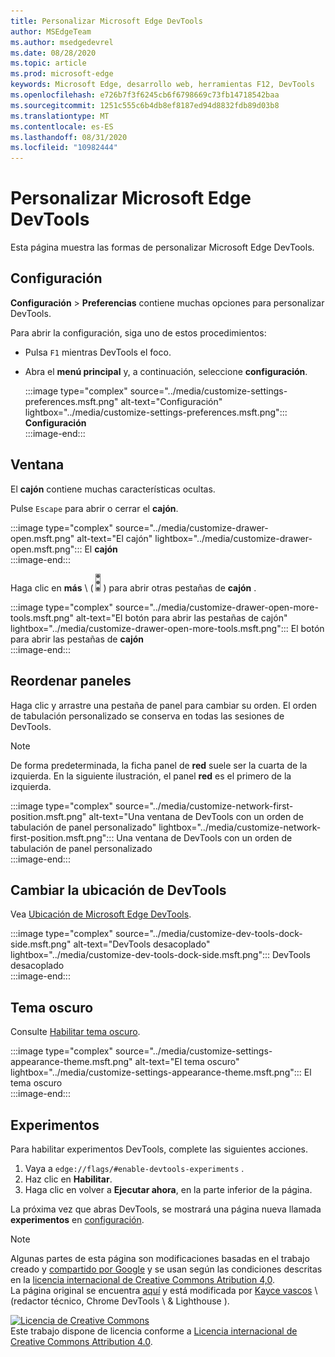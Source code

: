 ```yaml
---
title: Personalizar Microsoft Edge DevTools
author: MSEdgeTeam
ms.author: msedgedevrel
ms.date: 08/28/2020
ms.topic: article
ms.prod: microsoft-edge
keywords: Microsoft Edge, desarrollo web, herramientas F12, DevTools
ms.openlocfilehash: e726b7f3f6245cb6f6798669c73fb14718542baa
ms.sourcegitcommit: 1251c555c6b4db8ef8187ed94d8832fdb89d03b8
ms.translationtype: MT
ms.contentlocale: es-ES
ms.lasthandoff: 08/31/2020
ms.locfileid: "10982444"
---
```

<!-- Copyright Kayce Basques 

   Licensed under the Apache License, Version 2.0 (the "License");
   you may not use this file except in compliance with the License.
   You may obtain a copy of the License at

       https://www.apache.org/licenses/LICENSE-2.0

   Unless required by applicable law or agreed to in writing, software
   distributed under the License is distributed on an "AS IS" BASIS,
   WITHOUT WARRANTIES OR CONDITIONS OF ANY KIND, either express or implied.
   See the License for the specific language governing permissions and
   limitations under the License.  -->





# Personalizar Microsoft Edge DevTools   

  

Esta página muestra las formas de personalizar Microsoft Edge DevTools.  

## Configuración   

**Configuración**  >  **Preferencias** contiene muchas opciones para personalizar DevTools.  

Para abrir la configuración, siga uno de estos procedimientos:  

*   Pulsa `F1` mientras DevTools el foco.  
*   Abra el **menú principal** y, a continuación, seleccione **configuración**.  
    
    :::image type="complex" source="../media/customize-settings-preferences.msft.png" alt-text="Configuración" lightbox="../media/customize-settings-preferences.msft.png":::
       **Configuración**  
    :::image-end:::  
    
## Ventana   

El **cajón** contiene muchas características ocultas.  

Pulse `Escape` para abrir o cerrar el **cajón**.  

:::image type="complex" source="../media/customize-drawer-open.msft.png" alt-text="El cajón" lightbox="../media/customize-drawer-open.msft.png":::
   El **cajón**  
:::image-end:::  

Haga clic en **más** \ ( ![ más ][ImageMoreIcon] \) para abrir otras pestañas de **cajón** .  

:::image type="complex" source="../media/customize-drawer-open-more-tools.msft.png" alt-text="El botón para abrir las pestañas de cajón" lightbox="../media/customize-drawer-open-more-tools.msft.png":::
   El botón para abrir las pestañas de **cajón**  
:::image-end:::  

## Reordenar paneles   

Haga clic y arrastre una pestaña de panel para cambiar su orden.  El orden de tabulación personalizado se conserva en todas las sesiones de DevTools.  

> [!NOTE]
> De forma predeterminada, la ficha panel de **red** suele ser la cuarta de la izquierda.  En la siguiente ilustración, el panel **red** es el primero de la izquierda.  

:::image type="complex" source="../media/customize-network-first-position.msft.png" alt-text="Una ventana de DevTools con un orden de tabulación de panel personalizado" lightbox="../media/customize-network-first-position.msft.png":::
   Una ventana de DevTools con un orden de tabulación de panel personalizado  
:::image-end:::  

## Cambiar la ubicación de DevTools   

Vea [Ubicación de Microsoft Edge DevTools][DevToolsPlacement].  

:::image type="complex" source="../media/customize-dev-tools-dock-side.msft.png" alt-text="DevTools desacoplado" lightbox="../media/customize-dev-tools-dock-side.msft.png":::
   DevTools desacoplado  
:::image-end:::  

## Tema oscuro   

Consulte [Habilitar tema oscuro][DarkTheme].  

:::image type="complex" source="../media/customize-settings-appearance-theme.msft.png" alt-text="El tema oscuro" lightbox="../media/customize-settings-appearance-theme.msft.png":::
   El tema oscuro  
:::image-end:::  

## Experimentos   

Para habilitar experimentos DevTools, complete las siguientes acciones.  

1.  Vaya a `edge://flags/#enable-devtools-experiments` .  
1.  Haz clic en **Habilitar**.  
1.  Haga clic en volver a **Ejecutar ahora**, en la parte inferior de la página.  

La próxima vez que abras DevTools, se mostrará una página nueva llamada **experimentos** en [configuración](#settings).  

<!--  
   

  
-->  

<!-- image links -->  

[ImageMoreIcon]: ../media/more-icon.msft.png  

<!-- links -->  

[DevToolsPlacement]: ./placement.md "Cambiar la ubicación de DevTools de Microsoft Edge | Microsoft docs"  
[DarkTheme]: ./dark-theme.md "Habilitar tema oscuro en Microsoft Edge DevTools | Microsoft docs"  

> [!NOTE]
> Algunas partes de esta página son modificaciones basadas en el trabajo creado y [compartido por Google][GoogleSitePolicies] y se usan según las condiciones descritas en la [licencia internacional de Creative Commons Atribution 4,0][CCA4IL].  
> La página original se encuentra [aquí](https://developers.google.com/web/tools/chrome-devtools/customize/index) y está modificada por [Kayce vascos][KayceBasques] \ (redactor técnico, Chrome DevTools \ & Lighthouse \).  

[![Licencia de Creative Commons][CCby4Image]][CCA4IL]  
Este trabajo dispone de licencia conforme a [Licencia internacional de Creative Commons Attribution 4.0][CCA4IL].  

[CCA4IL]: https://creativecommons.org/licenses/by/4.0  
[CCby4Image]: https://i.creativecommons.org/l/by/4.0/88x31.png  
[GoogleSitePolicies]: https://developers.google.com/terms/site-policies  
[KayceBasques]: https://developers.google.com/web/resources/contributors/kaycebasques  
